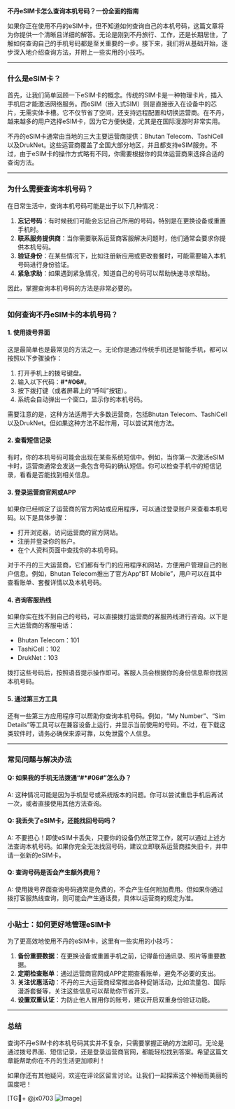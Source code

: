 **不丹eSIM卡怎么查询本机号码？一份全面的指南**

如果你正在使用不丹的eSIM卡，但不知道如何查询自己的本机号码，这篇文章将为你提供一个清晰且详细的解答。无论是刚到不丹旅行、工作，还是长期居住，了解如何查询自己的手机号码都是至关重要的一步。接下来，我们将从基础开始，逐步深入地介绍查询方法，并附上一些实用的小技巧。

---

### **什么是eSIM卡？**
首先，让我们简单回顾一下eSIM卡的概念。传统的SIM卡是一种物理卡片，插入手机后才能激活网络服务。而eSIM（嵌入式SIM）则是直接嵌入在设备中的芯片，无需实体卡槽。它不仅节省了空间，还支持远程配置和切换运营商。在不丹，越来越多的用户选择eSIM卡，因为它方便快捷，尤其是在国际漫游时非常实用。

不丹的eSIM卡通常由当地的三大主要运营商提供：Bhutan Telecom、TashiCell以及DrukNet。这些运营商覆盖了全国大部分地区，并且都支持eSIM服务。不过，由于eSIM卡的操作方式略有不同，你需要根据你的具体运营商来选择合适的查询方法。

---

### **为什么需要查询本机号码？**
在日常生活中，查询本机号码可能是出于以下几种情况：
1. **忘记号码**：有时候我们可能会忘记自己所用的号码，特别是在更换设备或重置手机时。
2. **联系服务提供商**：当你需要联系运营商客服解决问题时，他们通常会要求你提供本机号码。
3. **验证身份**：在某些情况下，比如注册新应用或更改套餐时，可能需要输入本机号码进行身份验证。
4. **紧急求助**：如果遇到紧急情况，知道自己的号码可以帮助快速寻求帮助。

因此，掌握查询本机号码的方法是非常必要的。

---

### **如何查询不丹eSIM卡的本机号码？**

#### **1. 使用拨号界面**
这是最简单也是最常见的方法之一。无论你是通过传统手机还是智能手机，都可以按照以下步骤操作：

1. 打开手机上的拨号键盘。
2. 输入以下代码：**#*#06#**。
3. 按下拨打键（或者屏幕上的“呼叫”按钮）。
4. 系统会自动弹出一个窗口，显示你的本机号码。

需要注意的是，这种方法适用于大多数运营商，包括Bhutan Telecom、TashiCell以及DrukNet。但如果这种方法不起作用，可以尝试其他方法。

#### **2. 查看短信记录**
有时，你的本机号码可能会出现在某些系统短信中。例如，当你第一次激活eSIM卡时，运营商通常会发送一条包含号码的确认短信。你可以检查手机中的短信记录，看看是否能找到相关信息。

#### **3. 登录运营商官网或APP**
如果你已经绑定了运营商的官方网站或应用程序，可以通过登录账户来查看本机号码。以下是具体步骤：

- 打开浏览器，访问运营商的官方网站。
- 注册并登录你的账户。
- 在个人资料页面中查找你的本机号码。

对于不丹的三大运营商，它们都有专门的应用程序和网站，方便用户管理自己的账户信息。例如，Bhutan Telecom推出了官方App“BT Mobile”，用户可以在其中查看账单、套餐详情以及本机号码。

#### **4. 咨询客服热线**
如果你实在找不到自己的号码，可以直接拨打运营商的客服热线进行咨询。以下是三大运营商的客服电话：

- Bhutan Telecom：101
- TashiCell：102
- DrukNet：103

拨打这些号码后，按照语音提示操作即可。客服人员会根据你的身份信息帮你找回本机号码。

#### **5. 通过第三方工具**
还有一些第三方应用程序可以帮助你查询本机号码。例如，“My Number”、“Sim Details”等工具可以在兼容设备上运行，并显示当前使用的号码。不过，在下载这类软件时，请务必确保来源可靠，以免泄露个人信息。

---

### **常见问题与解决办法**

#### **Q: 如果我的手机无法拨通“#*#06#”怎么办？**
A: 这种情况可能是因为手机型号或系统版本的问题。你可以尝试重启手机后再试一次，或者直接使用其他方法查询。

#### **Q: 我丢失了eSIM卡，还能找回号码吗？**
A: 不要担心！即使eSIM卡丢失，只要你的设备仍然正常工作，就可以通过上述方法查询本机号码。如果你完全无法找回号码，建议立即联系运营商挂失旧卡，并申请一张新的eSIM卡。

#### **Q: 查询号码是否会产生额外费用？**
A: 使用拨号界面查询号码通常是免费的，不会产生任何附加费用。但如果你通过拨打客服热线查询，则可能会产生通话费，具体以运营商的规定为准。

---

### **小贴士：如何更好地管理eSIM卡**
为了更高效地使用不丹的eSIM卡，这里有一些实用的小技巧：

1. **备份重要数据**：在更换设备或重置手机之前，记得备份通讯录、照片等重要数据。
2. **定期检查账单**：通过运营商官网或APP定期查看账单，避免不必要的支出。
3. **关注优惠活动**：不丹的三大运营商经常推出各种促销活动，比如流量包、国际漫游套餐等，关注这些信息可以帮助你节省开支。
4. **设置双重认证**：为防止他人冒用你的账号，建议开启双重身份验证功能。

---

### **总结**
查询不丹eSIM卡的本机号码其实并不复杂，只需要掌握正确的方法即可。无论是通过拨号界面、短信记录，还是登录运营商官网，都能轻松找到答案。希望这篇文章能帮助你在不丹的生活更加顺利！

如果你还有其他疑问，欢迎在评论区留言讨论。让我们一起探索这个神秘而美丽的国度吧！

[TG💪+ @jx0703 ![Image](https://github.com/user-attachments/assets/dbca1d08-cadb-493c-b0ec-ad6f7a83f270)]